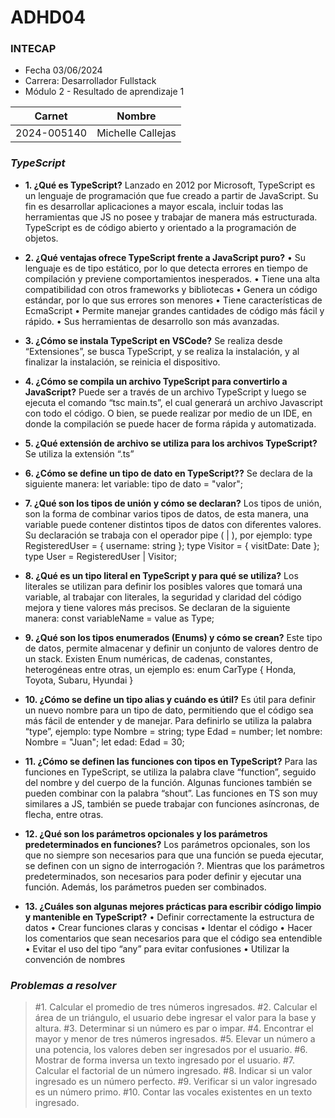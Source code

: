 # ADHD04
### INTECAP

- Fecha 03/06/2024
- Carrera: Desarrollador Fullstack
- Módulo 2 - Resultado de aprendizaje 1

|Carnet|Nombre|
|-----|-----|
|2024-005140|Michelle Callejas|

### _TypeScript_

- **1. ¿Qué es TypeScript?**
Lanzado en 2012 por Microsoft, TypeScript es un lenguaje de programación que fue creado a partir de JavaScript. Su fin es desarrollar aplicaciones a mayor escala, incluir todas las herramientas que JS no posee y trabajar de manera más estructurada. TypeScript es de código abierto y orientado a la programación de objetos. 


- **2.	¿Qué ventajas ofrece TypeScript frente a JavaScript puro?**
•	Su lenguaje es de tipo estático, por lo que detecta errores en tiempo de compilación y previene comportamientos inesperados.
•	Tiene una alta compatibilidad con otros frameworks y bibliotecas
•	Genera un código estándar, por lo que sus errores son menores
•	Tiene características de EcmaScript
•	Permite manejar grandes cantidades de código más fácil y rápido.
•	Sus herramientas de desarrollo son más avanzadas.


- **3.	¿Cómo se instala TypeScript en VSCode?**
Se realiza desde “Extensiones”, se busca TypeScript, y se realiza la instalación, y al finalizar la instalación, se reinicia el dispositivo. 


- **4.	¿Cómo se compila un archivo TypeScript para convertirlo a JavaScript?**
Puede ser a través de un archivo TypeScript y luego se ejecuta el comando “tsc main.ts”, el cual generará un archivo Javascript con todo el código.
O bien, se puede realizar por medio de un IDE, en donde la compilación se puede hacer de forma rápida y automatizada. 

- **5.	¿Qué extensión de archivo se utiliza para los archivos TypeScript?**
Se utiliza la extensión “.ts”


- **6.	¿Cómo se define un tipo de dato en TypeScript??**
Se declara de la siguiente manera: let variable: tipo de dato = "valor";

- **7.	¿Qué son los tipos de unión y cómo se declaran?**
Los tipos de unión, son la forma de combinar varios tipos de datos, de esta manera, una variable puede contener distintos tipos de datos con diferentes valores. Su declaración se trabaja con el operador pipe ( | ), por ejemplo: 
 type RegisteredUser = { username: string };
type Visitor = { visitDate: Date };
type User = RegisteredUser | Visitor; 

- **8.	¿Qué es un tipo literal en TypeScript y para qué se utiliza?**
Los literales se utilizan para definir los posibles valores que tomará una variable, al trabajar con literales, la seguridad y claridad del código mejora y tiene valores más precisos. Se declaran de la siguiente manera:
const variableName = value as Type;


- **9.	¿Qué son los tipos enumerados (Enums) y cómo se crean?**
Este tipo de datos, permite almacenar y definir un conjunto de valores dentro de un stack. Existen Enum numéricas, de cadenas, constantes, heterogéneas entre otras, un ejemplo es:
enum CarType {
	Honda,
	Toyota,
	Subaru,
	Hyundai
}

- **10.	¿Cómo se define un tipo alias y cuándo es útil?**
Es útil para definir un nuevo nombre para un tipo de dato, permitiendo que el código sea más fácil de entender y de manejar.  Para definirlo se utiliza la palabra “type”, ejemplo: 
type Nombre = string;
type Edad = number;
let nombre: Nombre = "Juan";
let edad: Edad = 30;



- **11.	¿Cómo se definen las funciones con tipos en TypeScript?**
Para las funciones en TypeScript, se utiliza la palabra clave “function”, seguido del nombre y del cuerpo de la función. Algunas funciones también se pueden combinar con la palabra “shout”. Las funciones en TS son muy similares a JS, también se puede trabajar con funciones asíncronas, de flecha, entre otras. 


- **12.	¿Qué son los parámetros opcionales y los parámetros predeterminados en funciones?**
Los parámetros opcionales, son los que no siempre son necesarios para que una función se pueda ejecutar, se definen con un signo de interrogación ?.
Mientras que los parámetros predeterminados, son necesarios para poder definir y ejecutar una función.
Además, los parámetros pueden ser combinados.



- **13.	¿Cuáles son algunas mejores prácticas para escribir código limpio y mantenible en TypeScript?**
•	Definir correctamente la estructura de datos
•	Crear funciones claras y concisas
•	Identar el código
•	Hacer los comentarios que sean necesarios para que el código sea entendible
•	Evitar el uso del tipo “any” para evitar confusiones
•	Utilizar la convención de nombres

### _Problemas a resolver_
>#1. Calcular el promedio de tres números ingresados.
>#2. Calcular el área de un triángulo, el usuario debe ingresar el valor para la base y altura.
>#3. Determinar si un número es par o impar.
>#4. Encontrar el mayor y menor de tres números ingresados.
>#5. Elevar un número a una potencia, los valores deben ser ingresados por el usuario.
>#6. Mostrar de forma inversa un texto ingresado por el usuario.
>#7. Calcular el factorial de un número ingresado.
>#8. Indicar si un valor ingresado es un número perfecto.
>#9. Verificar si un valor ingresado es un número primo.
>#10. Contar las vocales existentes en un texto ingresado.






